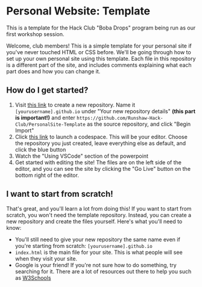 # Personal Website: Template
This is a template for the Hack Club "Boba Drops" program being run as our first workshop session.

Welcome, club members! This is a simple template for your personal site if you've never touched HTML or CSS before. We'll be going through how to set up your own personal site using this template. Each file in this repository is a different part of the site, and includes comments explaining what each part does and how you can change it.

## How do I get started?
1. Visit [this link](https://github.com/new/import) to create a new repository. Name it `[yourusername].github.io` under "Your new repository details" **(this part is important!)** and enter `https://github.com/Runshaw-Hack-Club/PersonalSite-Template` as the source repository, and click "Begin Import"
2. Click [this link](https://github.com/codespaces/new?skip_quickstart=true&machine=basicLinux32gb&ref=main&geo=EuropeWest) to launch a codespace. This will be your editor. Choose the repository you just created, leave everything else as default, and click the blue button
3. Watch the "Using VSCode" section of the powerpoint
4. Get started with editing the site! The files are on the left side of the editor, and you can see the site by clicking the "Go Live" button on the bottom right of the editor.

## I want to start from scratch!
That's great, and you'll learn a lot from doing this! If you want to start from scratch, you won't need the template repository. Instead, you can create a new repository and create the files yourself. Here's what you'll need to know:
- You'll still need to give your new repository the same name even if you're starting from scratch: `[yourusername].github.io`
- `index.html` is the main file for your site. This is what people will see when they visit your site.
- Google is your friend! If you're not sure how to do something, try searching for it. There are a lot of resources out there to help you such as [W3Schools](https://www.w3schools.com/html/)